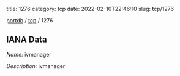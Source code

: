 title: 1276
category: tcp
date: 2022-02-10T22:46:10
slug: tcp/1276

[portdb](/) / [tcp](/category/tcp.html) / 1276


## IANA Data

_Name:_ ivmanager

_Description:_ ivmanager

